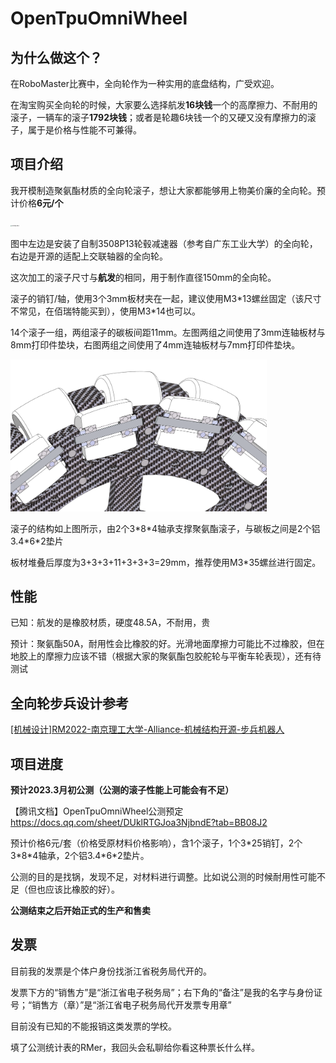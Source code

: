 # OpenTpuOmniWheel

## 为什么做这个？

在RoboMaster比赛中，全向轮作为一种实用的底盘结构，广受欢迎。

在淘宝购买全向轮的时候，大家要么选择航发**16块钱**一个的高摩擦力、不耐用的滚子，一辆车的滚子**1792块钱**；或者是轮趣6块钱一个的又硬又没有摩擦力的滚子，属于是价格与性能不可兼得。

## 项目介绍

我开模制造聚氨酯材质的全向轮滚子，想让大家都能够用上物美价廉的全向轮。预计价格**6元/个**

<img src="OTOW-Pic1.jpg" alt="OTOW-Pic1" style="zoom: 15%;" />

图中左边是安装了自制3508P13轮毂减速器（参考自广东工业大学）的全向轮，右边是开源的适配上交联轴器的全向轮。

这次加工的滚子尺寸与**航发**的相同，用于制作直径150mm的全向轮。

滚子的销钉/轴，使用3个3mm板材夹在一起，建议使用M3\*13螺丝固定（该尺寸不常见，在佰瑞特能买到），使用M3\*14也可以。

14个滚子一组，两组滚子的碳板间距11mm。左图两组之间使用了3mm连轴板材与8mm打印件垫块，右图两组之间使用了4mm连轴板材与7mm打印件垫块。

<img src="OTOW-Pic2.png" alt="OTOW-Pic2" style="zoom: 40%;" />

滚子的结构如上图所示，由2个3\*8\*4轴承支撑聚氨酯滚子，与碳板之间是2个铝3.4\*6\*2垫片

板材堆叠后厚度为3+3+3+11+3+3+3=29mm，推荐使用M3*35螺丝进行固定。

## 性能

已知：航发的是橡胶材质，硬度48.5A，不耐用，贵

预计：聚氨酯50A，耐用性会比橡胶的好。光滑地面摩擦力可能比不过橡胶，但在地胶上的摩擦力应该不错（根据大家的聚氨酯包胶舵轮与平衡车轮表现），还有待测试

## 全向轮步兵设计参考

[[机械设计]RM2022-南京理工大学-Alliance-机械结构开源-步兵机器人](https://bbs.robomaster.com/forum.php?mod=forumdisplay&fid=63&filter=typeid&typeid=11) 

## 项目进度

**预计2023.3月初公测（公测的滚子性能上可能会有不足）**

【腾讯文档】OpenTpuOmniWheel公测预定
https://docs.qq.com/sheet/DUklRTGJoa3NjbndE?tab=BB08J2

预计价格6元/套（价格受原材料价格影响），含1个滚子，1个3\*25销钉，2个3\*8\*4轴承，2个铝3.4\*6\*2垫片。

公测的目的是找锅，发现不足，对材料进行调整。比如说公测的时候耐用性可能不足（但也应该比橡胶的好）。

**公测结束之后开始正式的生产和售卖**

## 发票

目前我的发票是个体户身份找浙江省税务局代开的。

发票下方的“销售方”是“浙江省电子税务局”；右下角的“备注”是我的名字与身份证号；“销售方（章）”是“浙江省电子税务局代开发票专用章”

目前没有已知的不能报销这类发票的学校。

填了公测统计表的RMer，我回头会私聊给你看这种票长什么样。
